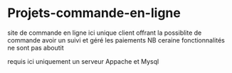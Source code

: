 # Projets-commande-en-ligne

site de commande en ligne ici unique client offrant la possiblite de commande avoir un suivi et géré les paiements 
NB ceraine fonctionnalités ne sont pas aboutit 

requis ici uniquement un serveur Appache et Mysql
